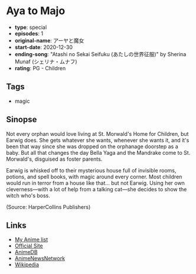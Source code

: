 # Aya to Majo

-   **type**: special
-   **episodes**: 1
-   **original-name**: アーヤと魔女
-   **start-date**: 2020-12-30
-   **ending-song**: "Atashi no Sekai Seifuku (あたしの世界征服)" by Sherina Munaf (シェリナ・ムナフ)
-   **rating**: PG - Children

## Tags

-   magic

## Sinopse

Not every orphan would love living at St. Morwald's Home for Children, but Earwig does. She gets whatever she wants, whenever she wants it, and it's been that way since she was dropped on the orphanage doorstep as a baby. But all that changes the day Bella Yaga and the Mandrake come to St. Morwald's, disguised as foster parents.

Earwig is whisked off to their mysterious house full of invisible rooms, potions, and spell books, with magic around every corner. Most children would run in terror from a house like that... but not Earwig. Using her own cleverness—with a lot of help from a talking cat—she decides to show the witch who's boss.

(Source: HarperCollins Publishers)

## Links

-   [My Anime list](https://myanimelist.net/anime/42143/Aya_to_Majo)
-   [Official Site](https://www.ghibli.jp/info/013370/)
-   [AnimeDB](http://anidb.info/perl-bin/animedb.pl?show=anime&aid=15587)
-   [AnimeNewsNetwork](http://www.animenewsnetwork.com/encyclopedia/anime.php?id=23478)
-   [Wikipedia](https://en.wikipedia.org/wiki/Earwig_and_the_Witch)
